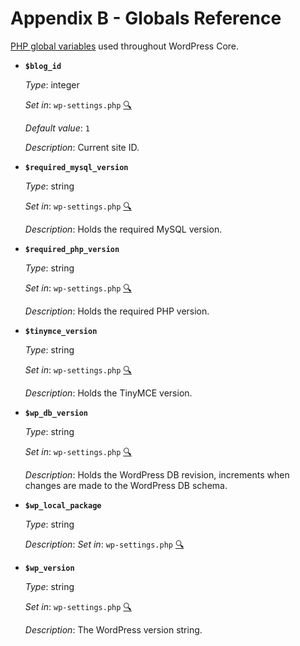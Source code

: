 # Appendix B - Globals Reference

[PHP global variables](http://php.net/manual/en/language.variables.scope.php#language.variables.scope.global) used throughout WordPress Core.

* **`$blog_id`**

	_Type_: integer

	_Set in_: `wp-settings.php` [:mag:](https://github.com/WordPress/WordPress/search?utf8=%E2%9C%93&q=%22$blog_id%22+filename%3Awp-settings.php)

	_Default value_: `1`

	_Description_: Current site ID.

* **`$required_mysql_version`**

	_Type_: string

	_Set in_: `wp-settings.php` [:mag:](https://github.com/WordPress/WordPress/search?utf8=%E2%9C%93&q=%22$required_mysql_versi%22+filename%3Awp-settings.php)

	_Description_: Holds the required MySQL version.

* **`$required_php_version`**

	_Type_: string

	_Set in_: `wp-settings.php` [:mag:](https://github.com/WordPress/WordPress/search?utf8=%E2%9C%93&q=%22$required_php_version%22+filename%3Awp-settings.php)

	_Description_: Holds the required PHP version.

* **`$tinymce_version`**

	_Type_: string

	_Set in_: `wp-settings.php` [:mag:](https://github.com/WordPress/WordPress/search?utf8=%E2%9C%93&q=%22$tinymce_version%22+filename%3Awp-settings.php)

	_Description_: Holds the TinyMCE version.

* **`$wp_db_version`**

	_Type_: string

	_Set in_: `wp-settings.php` [:mag:](https://github.com/WordPress/WordPress/search?utf8=%E2%9C%93&q=%22$wp_db_version%22+filename%3Awp-settings.php)

	_Description_: Holds the WordPress DB revision, increments when changes are made to the WordPress DB schema.

* **`$wp_local_package`**

	_Type_: string

	_Description_: _Set in_: `wp-settings.php` [:mag:](https://github.com/WordPress/WordPress/search?utf8=%E2%9C%93&q=%22$wp_local_package%22+filename%3Awp-settings.php)

* **`$wp_version`**

	_Type_: string

	_Set in_: `wp-settings.php` [:mag:](https://github.com/WordPress/WordPress/search?utf8=%E2%9C%93&q=%22$wp_version%22+filename%3Awp-settings.php)

	_Description_: The WordPress version string.
